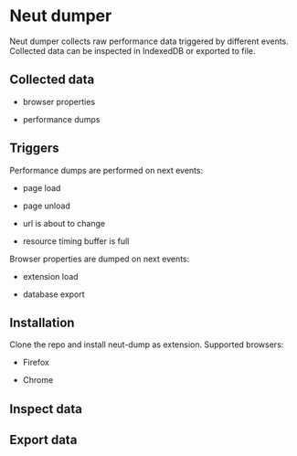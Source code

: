 # Neut dumper

Neut dumper collects raw performance data triggered by different events. Collected
data can be inspected in IndexedDB or exported to file.

## Collected data

* browser properties

* performance dumps

## Triggers

Performance dumps are performed on next events:

* page load

* page unload

* url is about to change

* resource timing buffer is full

Browser properties are dumped on next events:

* extension load

* database export

## Installation

Clone the repo and install neut-dump as extension. Supported browsers:

* Firefox

* Chrome

## Inspect data

## Export data
